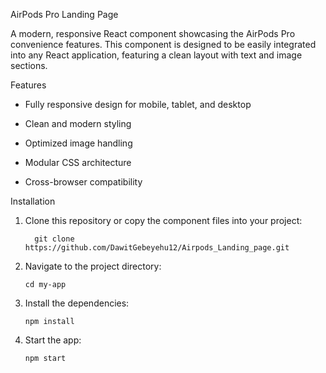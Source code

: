 AirPods Pro Landing Page

A modern, responsive React component showcasing the AirPods Pro convenience features. 
This component is designed to be easily integrated into any React application, featuring
a clean layout with text and image sections.


Features

- Fully responsive design for mobile, tablet, and desktop

- Clean and modern styling

- Optimized image handling

- Modular CSS architecture

- Cross-browser compatibility


Installation

1. Clone this repository or copy the component files into your project:

         git clone https://github.com/DawitGebeyehu12/Airpods_Landing_page.git

2. Navigate to the project directory:

       cd my-app
   
3. Install the dependencies:

       npm install
   
5. Start the app:

       npm start

